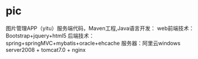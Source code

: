 # pic
图片管理APP（yitu）服务端代码，Maven工程,Java语言开发：
web前端技术：Bootstrap+jquery+html5
后端技术：spring+springMVC+mybatis+oracle+ehcache
服务器：阿里云windows server2008 + tomcat7.0 + nginx



